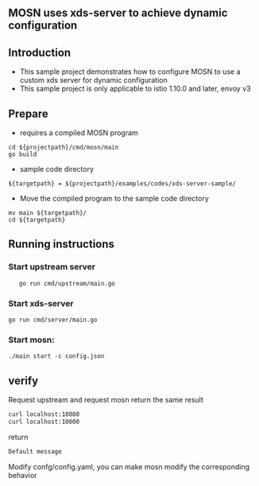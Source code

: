 ## MOSN uses xds-server to achieve dynamic configuration

## Introduction

+ This sample project demonstrates how to configure MOSN to use a custom xds server for dynamic configuration
+ This sample project is only applicable to istio 1.10.0 and later, envoy v3

## Prepare

+ requires a compiled MOSN program

````
cd ${projectpath}/cmd/mosn/main
go build
````

+ sample code directory

````
${targetpath} = ${projectpath}/examples/codes/xds-server-sample/
````

+ Move the compiled program to the sample code directory

````
mv main ${targetpath}/
cd ${targetpath}
````


## Running instructions

### Start upstream server

````
   go run cmd/upstream/main.go

````

### Start xds-server


````
go run cmd/server/main.go

````

### Start mosn:

````
./main start -c config.json
````


## verify

Request upstream and request mosn return the same result
```bash
curl localhost:18080
curl localhost:10000
````

return

```bash
Default message
````

Modify confg/config.yaml, you can make mosn modify the corresponding behavior